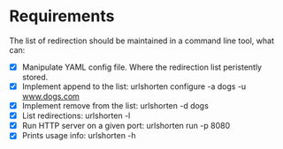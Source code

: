 # Requirements

The list of redirection should be maintained in a command line tool, what can:

- [x] Manipulate YAML config file. Where the redirection list peristently stored.
- [x] Implement append to the list: urlshorten configure -a dogs -u www.dogs.com
- [x] Implement remove from the list: urlshorten -d dogs
- [x] List redirections: urlshorten -l
- [x] Run HTTP server on a given port: urlshorten run -p 8080
- [x] Prints usage info: urlshorten -h
